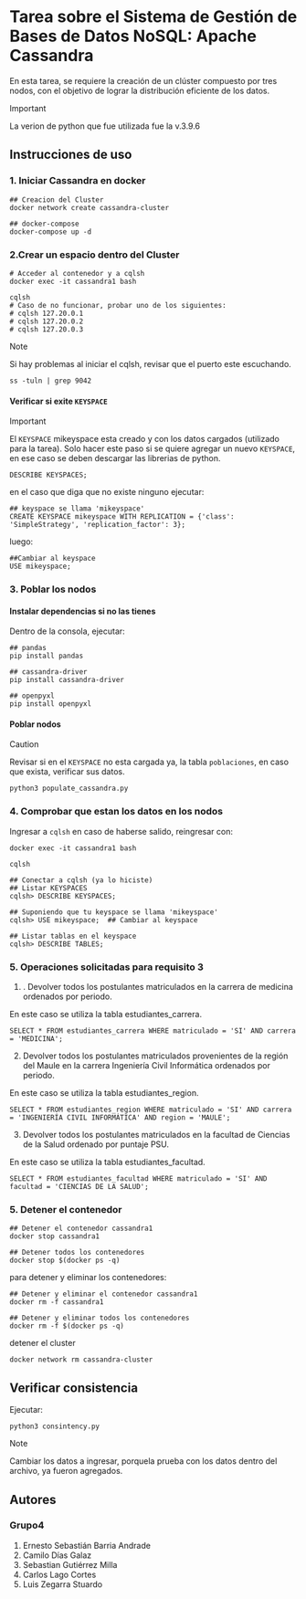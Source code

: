 # Tarea sobre el Sistema de Gestión de Bases de Datos NoSQL: Apache Cassandra

En esta tarea, se requiere la creación de un clúster compuesto por tres nodos, con el objetivo de lograr la distribución eficiente de los datos.

>[!IMPORTANT]
> La verion de python que fue utilizada fue la v.3.9.6

## Instrucciones de uso 

### 1. Iniciar Cassandra en docker
```
## Creacion del Cluster 
docker network create cassandra-cluster

## docker-compose
docker-compose up -d 
```

### 2.Crear un espacio dentro del Cluster
```
# Acceder al contenedor y a cqlsh
docker exec -it cassandra1 bash

cqlsh
# Caso de no funcionar, probar uno de los siguientes:
# cqlsh 127.20.0.1 
# cqlsh 127.20.0.2 
# cqlsh 127.20.0.3 
```

>[!NOTE]
> Si hay problemas al iniciar el cqlsh, revisar que el puerto este escuchando.
> ```
> ss -tuln | grep 9042
> ```

#### Verificar si exite `KEYSPACE`

>[!IMPORTANT]
> El `KEYSPACE` mikeyspace esta creado y con los datos cargados (utilizado para la tarea). Solo hacer este paso si se quiere agregar 
> un nuevo `KEYSPACE`, en ese caso se deben descargar las librerias de python.

```
DESCRIBE KEYSPACES;
```
en el caso que diga que no existe ninguno ejecutar: 
```
## keyspace se llama 'mikeyspace'
CREATE KEYSPACE mikeyspace WITH REPLICATION = {'class': 'SimpleStrategy', 'replication_factor': 3};
```
luego: 
```
##Cambiar al keyspace
USE mikeyspace;  
```

### 3. Poblar los nodos
#### Instalar dependencias si no las tienes
Dentro de la consola, ejecutar:

```
## pandas 
pip install pandas

## cassandra-driver
pip install cassandra-driver

## openpyxl
pip install openpyxl

```
#### Poblar nodos
>[!CAUTION]
> Revisar si en el `KEYSPACE` no esta cargada ya, la tabla `poblaciones`, en caso que exista, verificar sus datos.

```
python3 populate_cassandra.py 
```

### 4. Comprobar que estan los datos en los nodos
Ingresar a `cqlsh` en caso de haberse salido, reingresar con:

```
docker exec -it cassandra1 bash

cqlsh 

## Conectar a cqlsh (ya lo hiciste)
## Listar KEYSPACES
cqlsh> DESCRIBE KEYSPACES; 

## Suponiendo que tu keyspace se llama 'mikeyspace'
cqlsh> USE mikeyspace;  ## Cambiar al keyspace

## Listar tablas en el keyspace
cqlsh> DESCRIBE TABLES; 
```

### 5. Operaciones solicitadas para requisito 3

1. . Devolver todos los postulantes matriculados en la carrera de medicina ordenados por periodo.

En este caso se utiliza la tabla estudiantes_carrera.
```
SELECT * FROM estudiantes_carrera WHERE matriculado = 'SI' AND carrera = 'MEDICINA';

```

2. Devolver todos los postulantes matriculados provenientes de la región del Maule en la carrera Ingeniería Civil Informática ordenados por periodo.

En este caso se utiliza la tabla estudiantes_region.
```
SELECT * FROM estudiantes_region WHERE matriculado = 'SI' AND carrera = 'INGENIERÍA CIVIL INFORMÁTICA' AND region = 'MAULE';
```

3. Devolver todos los postulantes matriculados en la facultad de Ciencias de la Salud ordenado por puntaje PSU.

En este caso se utiliza la tabla estudiantes_facultad.
```
SELECT * FROM estudiantes_facultad WHERE matriculado = 'SI' AND facultad = 'CIENCIAS DE LA SALUD';
```

### 5. Detener el contenedor 

```
## Detener el contenedor cassandra1
docker stop cassandra1

## Detener todos los contenedores
docker stop $(docker ps -q)

```

para detener y eliminar los contenedores: 

```
## Detener y eliminar el contenedor cassandra1
docker rm -f cassandra1

## Detener y eliminar todos los contenedores
docker rm -f $(docker ps -q)

```

detener el cluster

```
docker network rm cassandra-cluster
```

## Verificar consistencia
Ejecutar:
```
python3 consintency.py
```
>[!NOTE]
> Cambiar los datos a ingresar, porquela prueba con los datos dentro del archivo, ya fueron agregados.

## Autores
### Grupo4
1. Ernesto Sebastián Barria Andrade
2. Camilo Días Galaz
3. Sebastian Gutiérrez Milla
4. Carlos Lago Cortes
5. Luis Zegarra Stuardo

